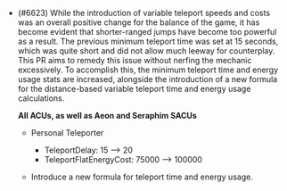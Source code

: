 - (#6623) While the introduction of variable teleport speeds and costs was an overall positive change for the balance of the game, it has become evident that shorter-ranged jumps have become too powerful as a result. The previous minimum teleport time was set at 15 seconds, which was quite short and did not allow much leeway for counterplay. This PR aims to remedy this issue without nerfing the mechanic excessively. To accomplish this, the minimum teleport time and energy usage stats are increased, alongside the introduction of a new formula for the distance-based variable teleport time and energy usage calculations.

  **All ACUs, as well as Aeon and Seraphim SACUs**
    - Personal Teleporter
      - TeleportDelay: 15 --> 20
      - TeleportFlatEnergyCost: 75000 --> 100000

  - Introduce a new formula for teleport time and energy usage.
